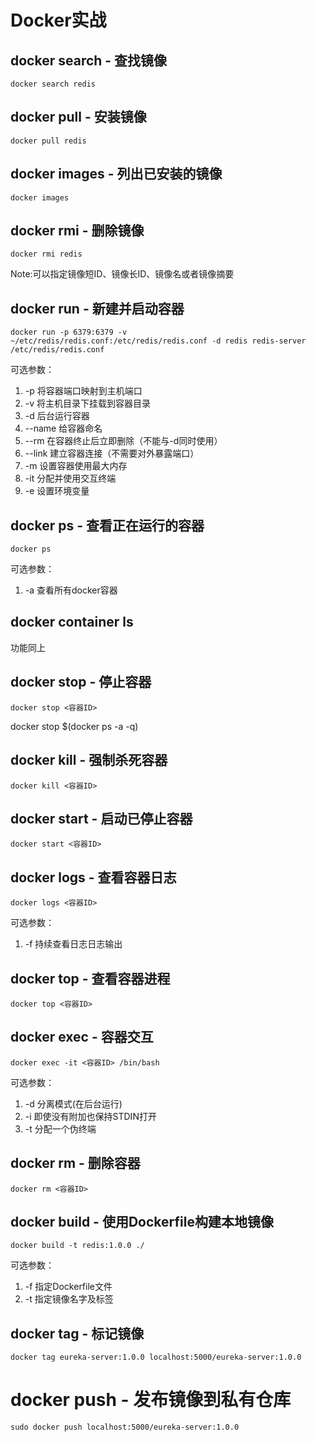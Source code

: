 # Docker实战

## docker search - 查找镜像
```
docker search redis
```

## docker pull - 安装镜像
```
docker pull redis
```

## docker images - 列出已安装的镜像
```
docker images
```

## docker rmi - 删除镜像
```
docker rmi redis
```
Note:可以指定镜像短ID、镜像长ID、镜像名或者镜像摘要

## docker run - 新建并启动容器
```
docker run -p 6379:6379 -v ~/etc/redis/redis.conf:/etc/redis/redis.conf -d redis redis-server /etc/redis/redis.conf
```
可选参数：
1. -p 将容器端口映射到主机端口
2. -v 将主机目录下挂载到容器目录
3. -d 后台运行容器
4. --name 给容器命名
5. --rm 在容器终止后立即删除（不能与-d同时使用）
6. --link 建立容器连接（不需要对外暴露端口）
7. -m 设置容器使用最大内存
8. -it 分配并使用交互终端
9. -e 设置环境变量

## docker ps - 查看正在运行的容器
```
docker ps
```
可选参数：
1. -a 查看所有docker容器

## docker container ls
功能同上

## docker stop - 停止容器
```
docker stop <容器ID>
```

docker stop $(docker ps -a -q)

## docker kill - 强制杀死容器
```
docker kill <容器ID>
```
## docker start - 启动已停止容器
```
docker start <容器ID>
```

## docker logs - 查看容器日志
```
docker logs <容器ID>
```
可选参数：
1. -f 持续查看日志日志输出

## docker top - 查看容器进程
```
docker top <容器ID>
```

## docker exec - 容器交互
```
docker exec -it <容器ID> /bin/bash
```
可选参数：
1. -d 分离模式(在后台运行)
2. -i 即使没有附加也保持STDIN打开
3. -t 分配一个伪终端

## docker rm - 删除容器
```
docker rm <容器ID>
```

## docker build - 使用Dockerfile构建本地镜像
```
docker build -t redis:1.0.0 ./
```
可选参数：
1. -f 指定Dockerfile文件
2. -t 指定镜像名字及标签

## docker tag - 标记镜像
```
docker tag eureka-server:1.0.0 localhost:5000/eureka-server:1.0.0
```

# docker push - 发布镜像到私有仓库
```
sudo docker push localhost:5000/eureka-server:1.0.0
```

